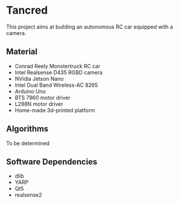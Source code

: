 Tancred
=======

This project aims at building an autonomous RC car equipped with a camera.

Material
--------
* Conrad Reely Monstertruck RC car
* Intel Realsense D435 RGBD camera
* NVidia Jetson Nano
* Intel Dual Band Wireless-AC 8265
* Arduino Uno
* BTS 7960 motor driver
* L298N motor driver
* Home-made 3d-printed platform

Algorithms
----------

To be determined

Software Dependencies
---------------------
* dlib
* YARP
* Qt5
* realsense2

